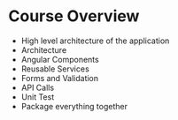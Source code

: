 # Course Overview

-  High level architecture of the application
 - Architecture
 - Angular Components
 - Reusable Services
 - Forms and Validation
 - API Calls
 - Unit Test
 - Package everything together